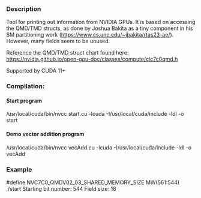### Description
Tool for printing out information from NVIDIA GPUs. It is based on accessing the QMD/TMD structs, as done by Joshua Bakita as a tiny component in his SM partitioning work (https://www.cs.unc.edu/~jbakita/rtas23-ae/). However, many fields seem to be unused.

Reference the QMD/TMD struct chart found here: https://nvidia.github.io/open-gpu-doc/classes/compute/clc7c0qmd.h

Supported by CUDA 11+

### Compilation: 
#### Start program
/usr/local/cuda/bin/nvcc start.cu -lcuda -I/usr/local/cuda/include -ldl -o start

#### Demo vector addition program
/usr/local/cuda/bin/nvcc vecAdd.cu -lcuda -I/usr/local/cuda/include -ldl -o vecAdd

### Example
#define NVC7C0_QMDV02_03_SHARED_MEMORY_SIZE                        MW(561:544)
./start
Starting bit number: 544
Field size: 18
